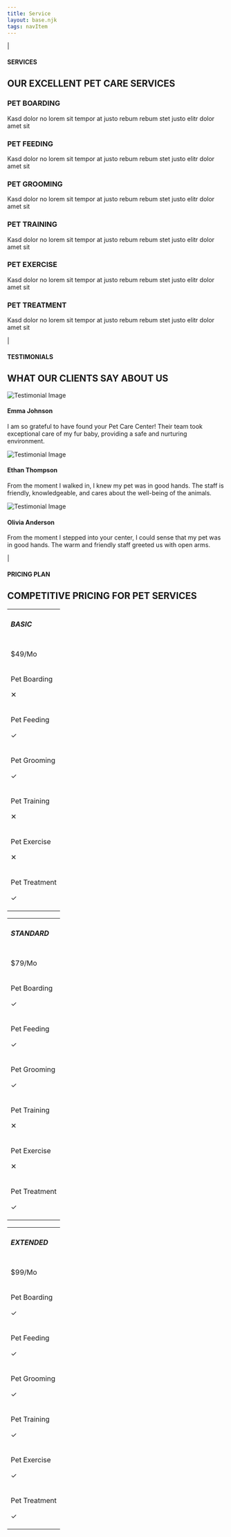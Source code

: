 ```yaml
---
title: Service
layout: base.njk
tags: navItem
---
```

<section class="service-section">
    <div class="about-us-header">
        <div>
            <p id="about-us-vertical-line">|</p>
        </div>
        <div class="header-text" id="service-header">
            <h4>SERVICES</h6>
            <h1>OUR EXCELLENT PET CARE SERVICES</h1>
        </div>
    </div>
    <div class="services">
        <div class="service">
            <i class="fa fa-home"></i>
            <div>
                <h3>PET BOARDING</h3>
                <p>Kasd dolor no lorem sit tempor at justo rebum rebum stet justo elitr dolor amet sit</p>
            </div>
        </div>
        <div class="service">
            <i class="fa fa-cutlery"></i>
            <div>
                <h3>PET FEEDING</h3>
                <p>Kasd dolor no lorem sit tempor at justo rebum rebum stet justo elitr dolor amet sit</p>
            </div>
        </div>
        <div class="service">
            <i class="fa fa-scissors"></i>
            <div>
                <h3>PET GROOMING</h3>
                <p>Kasd dolor no lorem sit tempor at justo rebum rebum stet justo elitr dolor amet sit</p>
            </div>
        </div>
        <div class="service">
            <i class="fa fa-paw"></i>
            <div>
                <h3>PET TRAINING</h3>
                <p>Kasd dolor no lorem sit tempor at justo rebum rebum stet justo elitr dolor amet sit</p>
            </div>
        </div>
        <div class="service">
            <i class="fa fa-superpowers"></i>
            <div>
                <h3>PET EXERCISE</h3>
                <p>Kasd dolor no lorem sit tempor at justo rebum rebum stet justo elitr dolor amet sit</p>
            </div>
        </div>
        <div class="service">
            <i class="fa fa-thermometer"></i>
            <div>
                <h3>PET TREATMENT</h3>
                <p>Kasd dolor no lorem sit tempor at justo rebum rebum stet justo elitr dolor amet sit</p>
            </div>
        </div>
    </div>
</section>
<section class="testimonials-section">
    <div class="about-us-header">
        <div>
            <p id="about-us-vertical-line">|</p>
        </div>
        <div class="header-text" id="service-header">
            <h4>TESTIMONIALS</h6>
            <h1>WHAT OUR CLIENTS SAY ABOUT US</h1>
        </div>
    </div>
    <div class="testimonials">
        <div class="testimonial">
            <img src="\images\testimonial1.png" alt="Testimonial Image">
            <h4>Emma Johnson</h4>
            <p id="testimonial">
                I am so grateful to have found your Pet Care Center! Their team took exceptional care of 
                my fur baby, providing a safe and nurturing environment. 
            </p>
        </div>
        <div class="testimonial">
            <img src="\images\testimonial2.png" alt="Testimonial Image">
            <h4>Ethan Thompson</h4>
            <p id="testimonial">
                From the moment I walked in, I knew my pet was in good hands. 
                The staff is friendly, knowledgeable, and cares about the well-being of the animals.
            </p>
        </div>
        <div class="testimonial">
            <img src="\images\testimonial3.png" alt="Testimonial Image">
            <h4>Olivia Anderson</h4>
            <p id="testimonial">
                From the moment I stepped into your center, I could sense that my pet was in good hands. 
                The warm and friendly staff greeted us with open arms.
            </p>
        </div>
    </div>
</section>
<section class="pricing-plan-section">
    <div class="about-us-header">
        <div>
            <p id="about-us-vertical-line">|</p>
        </div>
        <div class="header-text">
            <h4>PRICING PLAN</h6>
            <h1>COMPETITIVE PRICING FOR PET SERVICES</h1>
        </div>
    </div>
    <div class="pricing-tables">
        <table>
            <tr>
                <td>
                    <h5 class="title">BASIC</h5>
                </td>
            </tr>
            <tr class="green-rows">
                <td>
                    <p class="price">$<span>49</span>/Mo</p>
                </td>
            </tr>
            <tr>
                <td>
                    <div class="service-included">
                        <p>Pet Boarding</p>
                        <p id="not-included"><span>&#10005;</span></p>
                    </div>
                </td>
            </tr>
            <tr>
                <td>
                    <div class="service-included">
                        <p>Pet Feeding</p>
                        <p id="included"><span>&#10003;</span></p>
                    </div>
                </td>
            </tr>
            <tr>
                <td>
                    <div class="service-included">
                        <p>Pet Grooming</p>
                        <p id="included"><span>&#10003;</span></p>
                    </div>
                </td>
            </tr>
            <tr>
                <td>
                    <div class="service-included">
                        <p>Pet Training</p>
                        <p id="not-included"><span>&#10005;</span></p>
                    </div>
                </td>
            </tr>
            <tr>
                <td>
                    <div class="service-included">
                        <p>Pet Exercise</p>
                        <p id="not-included"><span>&#10005;</span></p>
                    </div>
                </td>
            </tr>
            <tr>
                <td>
                    <div class="service-included">
                        <p>Pet Treatment</p>
                        <p id="included"><span>&#10003;</span></p>
                    </div>
                </td>
            </tr>
        </table>
        <table>
            <tr>
                <td>
                    <h5 class="title">STANDARD</h5>
                </td>
            </tr>
            <tr id="dark-row">
                <td>
                    <p class="price">$<span>79</span>/Mo</p>
                </td>
            </tr>
            <tr>
                <td>
                    <div class="service-included">
                        <p>Pet Boarding</p>
                        <p id="included"><span>&#10003;</span></p>
                    </div>
                </td>
            </tr>
            <tr>
                <td>
                    <div class="service-included">
                        <p>Pet Feeding</p>
                        <p id="included"><span>&#10003;</span></p>
                    </div>
                </td>
            </tr>
            <tr>
                <td>
                    <div class="service-included">
                        <p>Pet Grooming</p>
                        <p id="included"><span>&#10003;</span></p>
                    </div>
                </td>
            </tr>
            <tr>
                <td>
                    <div class="service-included">
                        <p>Pet Training</p>
                        <p id="not-included"><span>&#10005;</span></p>
                    </div>
                </td>
            </tr>
            <tr>
                <td>
                    <div class="service-included">
                        <p>Pet Exercise</p>
                        <p id="not-included"><span>&#10005;</span></p>
                    </div>
                </td>
            </tr>
            <tr>
                <td>
                    <div class="service-included">
                        <p>Pet Treatment</p>
                        <p id="included"><span>&#10003;</span></p>
                    </div>
                </td>
            </tr>
        </table>
        <table>
            <tr>
                <td>
                    <h5 class="title">EXTENDED</h5>
                </td>
            </tr>
            <tr class="green-rows">
                <td>
                    <p class="price">$<span>99</span>/Mo</p>
                </td>
            </tr>
            <tr>
                <td>
                    <div class="service-included">
                        <p>Pet Boarding</p>
                        <p id="included"><span>&#10003;</span></p>
                    </div>
                </td>
            </tr>
            <tr>
                <td>
                    <div class="service-included">
                        <p>Pet Feeding</p>
                        <p id="included"><span>&#10003;</span></p>
                    </div>
                </td>
            </tr>
            <tr>
                <td>
                    <div class="service-included">
                        <p>Pet Grooming</p>
                        <p id="included"><span>&#10003;</span></p>
                    </div>
                </td>
            </tr>
            <tr>
                <td>
                    <div class="service-included">
                        <p>Pet Training</p>
                        <p id="included"><span>&#10003;</span></p>
                    </div>
                </td>
            </tr>
            <tr>
                <td>
                    <div class="service-included">
                        <p>Pet Exercise</p>
                        <p id="included"><span>&#10003;</span></p>
                    </div>
                </td>
            </tr>
            <tr>
                <td>
                    <div class="service-included">
                        <p>Pet Treatment</p>
                        <p id="included"><span>&#10003;</span></p>
                    </div>
                </td>
            </tr>
        </table>
    </div>
</section>